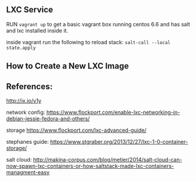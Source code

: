 LXC Service
-----------

RUN `vagrant up` to get a basic vagrant box running centos 6.6 and has salt and lxc installed inside it.

inside vagrant run the following to reload stack:
`salt-call --local state.apply`

How to Create a New LXC Image
-----------------------------



References:
-----------

http://ix.io/v1y

network config: https://www.flockport.com/enable-lxc-networking-in-debian-jessie-fedora-and-others/

storage https://www.flockport.com/lxc-advanced-guide/

stephanes guide: https://www.stgraber.org/2013/12/27/lxc-1-0-container-storage/

salt cloud: http://makina-corpus.com/blog/metier/2014/salt-cloud-can-now-spawn-lxc-containers-or-how-saltstack-made-lxc-containers-managment-easy


